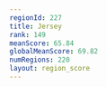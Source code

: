 ```yaml
---
regionId: 227
title: Jersey
rank: 149
meanScore: 65.84
globalMeanScore: 69.82
numRegions: 220
layout: region_score
---
```

